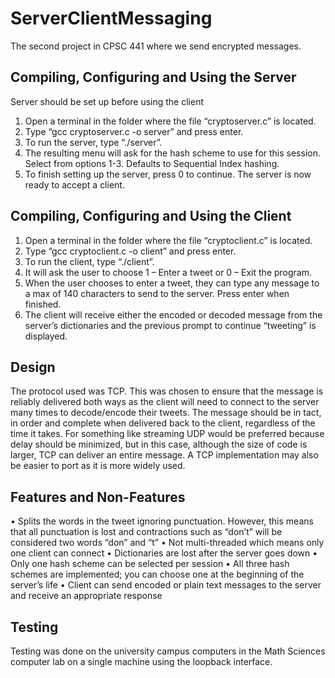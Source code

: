 # ServerClientMessaging
The second project in CPSC 441 where we send encrypted messages.

## Compiling, Configuring and Using the Server
Server should be set up before using the client
  1. Open a terminal in the folder where the file “cryptoserver.c” is located.
  2. Type “gcc cryptoserver.c -o server” and press enter.
  3. To run the server, type “./server”.
  4. The resulting menu will ask for the hash scheme to use for this session. Select from options 1-3. Defaults to Sequential Index hashing.
  5. To finish setting up the server, press 0 to continue. The server is now ready to accept a client.

## Compiling, Configuring and Using the Client
  1. Open a terminal in the folder where the file “cryptoclient.c” is located.
  2. Type “gcc cryptoclient.c -o client” and press enter.
  3. To run the client, type “./client”.
  4. It will ask the user to choose 1 – Enter a tweet or 0 – Exit the program.
  5. When the user chooses to enter a tweet, they can type any message to a max of 140 characters to send to the server. Press enter when finished.
  6. The client will receive either the encoded or decoded message from the server’s dictionaries and the previous prompt to continue “tweeting” is displayed.

## Design
The protocol used was TCP. This was chosen to ensure that the message is reliably delivered both
ways as the client will need to connect to the server many times to decode/encode their tweets. The
message should be in tact, in order and complete when delivered back to the client, regardless of the
time it takes. For something like streaming UDP would be preferred because delay should be minimized,
but in this case, although the size of code is larger, TCP can deliver an entire message. A TCP
implementation may also be easier to port as it is more widely used.

## Features and Non-Features
  • Splits the words in the tweet ignoring punctuation. However, this means that all punctuation is lost and contractions such as “don’t” will be considered two words “don” and “t”
  • Not multi-threaded which means only one client can connect
  • Dictionaries are lost after the server goes down
  • Only one hash scheme can be selected per session
  • All three hash schemes are implemented; you can choose one at the beginning of the server’s life
  • Client can send encoded or plain text messages to the server and receive an appropriate response

## Testing
Testing was done on the university campus computers in the Math Sciences computer lab on a single
machine using the loopback interface.
